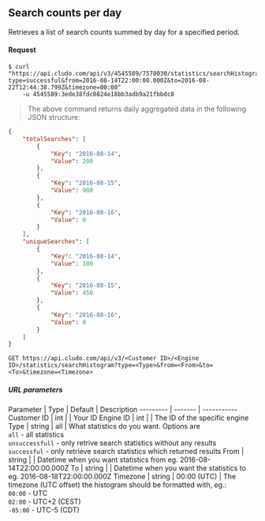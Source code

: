 <h2 id="statistics_searchcounts">Search counts per day</h2>

Retrieves a list of search counts summed by day for a specified period.

<h4>Request</h4>

```shell
$ curl "https://api.cludo.com/api/v3/4545589/7578030/statistics/searchHistogram?type=successful&from=2016-08-14T22:00:00.000Z&to=2016-08-22T12:44:38.799Z&timezone=00:00"
    -u 4545589:3ede38fdc0824e18bb3adb9a21fbbdc8
```

> The above command returns daily aggregated data in the following JSON structure:

```json
{
    "totalSearches": [
        {
            "Key": "2016-08-14", 
            "Value": 200
        },
        {
            "Key": "2016-08-15", 
            "Value": 900
        },
        {
            "Key": "2016-08-16", 
            "Value": 0
        }
    ],
    "uniqueSearches": [
        {
            "Key": "2016-08-14", 
            "Value": 100
        },
        {
            "Key": "2016-08-15", 
            "Value": 450
        },
        {
            "Key": "2016-08-16", 
            "Value": 0
        }
    ]
}
```

`GET https://api.cludo.com/api/v3/<Customer ID>/<Engine ID>/statistics/searchHistogram?type=<Type>&from=<From>&to=<To>&timezone=<Timezone>`

<h5>URL parameters</h5>

Parameter | Type | Default | Description
--------- | ------- | -----------
Customer ID | int | | Your ID
Engine ID | int | | The ID of the specific engine
Type    | string | all | What statistics do you want. Options are<br>`all` - all statistics<br>`unsuccessfull` - only retrive search statistics without any results<br>`successful` - only retrieve search statistics which returned results
From    | string | | Datetime when you want statistics from eg. 2016-08-14T22:00:00.000Z
To      | string | | Datetime when you want the statistics to eg. 2016-08-18T22:00:00.000Z
Timezone | string | 00:00 (UTC) | The timezone (UTC offset) the histogram should be formatted with, eg.:<br>`00:00` - UTC<br>`02:00` - UTC+2 (CEST)<br>`-05:00` - UTC-5 (CDT)